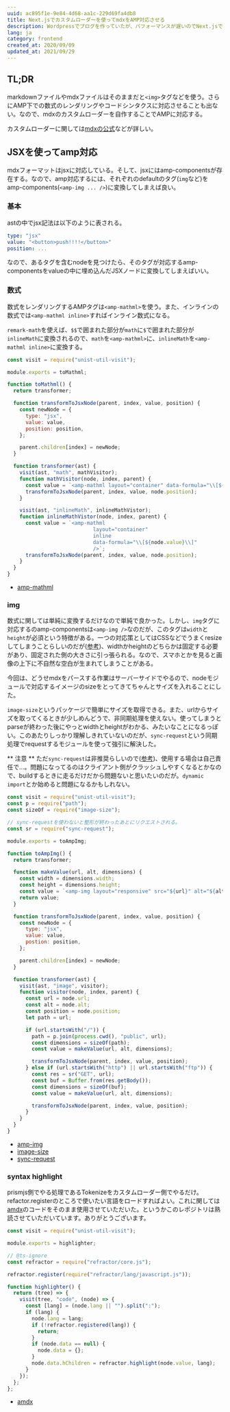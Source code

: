 ```yaml
---
uuid: ac895f1e-9e84-4d68-aa1c-229d69fa4db8
title: Next.jsでカスタムローダーを使ってmdxをAMP対応させる
description: Wordpressでブログを作っていたが、パフォーマンスが遅いのでNext.jsで作り直した。mdxをレンダリングするときに使うカスタムローダーを自作してAMP対応させる話。
lang: ja
category: frontend
created_at: 2020/09/09
updated_at: 2021/09/29
---
```



## TL;DR

markdownファイルやmdxファイルはそのままだと`<img>`タグなどを使う。さらにAMP下での数式のレンダリングやコードシンタクスに対応させることも出ない。なので、mdxのカスタムローダーを自作することでAMPに対応する。

カスタムローダーに関しては[mdxの公式](https://mdxjs.com/guides/custom-loader)などが詳しい。

## JSXを使ってamp対応

mdxフォーマットはjsxに対応している。そして、jsxにはamp-componentsが存在する。なので、amp対応するには、それぞれのdefaultのタグ(`img`など)をamp-components(`<amp-img ... />`)に変換してしまえば良い。

### 基本

astの中でjsx記法は以下のように表される。

```yaml
type: "jsx"
value: "<button>push!!!!</button>"
position: ...
```

なので、あるタグを含むnodeを見つけたら、そのタグが対応するamp-componentsをvalueの中に埋め込んだJSXノードに変換してしまえばいい。

### 数式

数式をレンダリングするAMPタグは`<amp-mathml>`を使う。また、インラインの数式では`<amp-mathml inline>`すればインライン数式になる。

`remark-math`を使えば、`$$`で囲まれた部分が`math`に`$`で囲まれた部分が`inlineMath`に変換されるので、`math`を`<amp-mathml>`に、`inlineMath`を`<amp-mathml inline>`に変換する。

```js:toAmpMathml.js
const visit = require("unist-util-visit");

module.exports = toMathml;

function toMathml() {
  return transformer;

  function transformToJsxNode(parent, index, value, position) {
    const newNode = {
      type: "jsx",
      value: value,
      position: position,
    };

    parent.children[index] = newNode;
  }

  function transformer(ast) {
    visit(ast, "math", mathVisitor);
    function mathVisitor(node, index, parent) {
      const value = `<amp-mathml layout="container" data-formula="\\[${node.value}\\]" />`;
      transformToJsxNode(parent, index, value, node.position);
    }

    visit(ast, "inlineMath", inlineMathVistor);
    function inlineMathVistor(node, index, parent) {
      const value = `<amp-mathml
                            layout="container"
                            inline
                            data-formula="\\[${node.value}\\]"
                            />`;
      transformToJsxNode(parent, index, value, node.position);
    }
  }
}
```

- [amp-mathml](https://amp.dev/documentation/components/amp-mathml/)

### img

数式に関しては単純に変換するだけなので単純で良かった。しかし、`img`タグに対応するのamp-componentsは`<amp-img />`なのだが、このタグは`width`と`height`が必須という特徴がある。一つの対応策としてはCSSなどでうまくresizeしてしまうことらしいのだが([参考](https://qiita.com/narikei/items/50c0c805846c0bd69423))、widthかheightのどちらかは固定する必要があり、固定された側の大きさに引っ張られる。なので、スマホとかを見ると画像の上下に不自然な空白が生まれてしまうことがある。

今回は、どうせmdxをパースする作業はサーバーサイドでやるので、nodeモジュールで対応するイメージのsizeをとってきてちゃんとサイズを入れることにした。

`image-size`というパッケージで簡単にサイズを取得できる。また、urlからサイズを取ってくるときが少しめんどうで、非同期処理を使えない。使ってしまうとparseが終わった後にやっとwidthとheightがわかる、みたいなことになるっぽい。このあたりしっかり理解しきれていないのだが、`sync-request`という同期処理でrequestするモジュールを使って強引に解決した。


** 注意 **
ただ`sync-request`は非推奨らしいので([参考](https://designetwork.daichi703n.com/entry/2017/02/21/node-then-request))、使用する場合は自己責任で...。問題になってるのはクライアント側がクラッシュしやすくなるとかなので、buildするときに走るだけだから問題ないと思いたいのだが。`dynamic import`とか始めると問題になるかもしれない。

```js
const visit = require("unist-util-visit");
const p = require("path");
const sizeOf = require("image-size");

// sync-requestを使わないと整形が終わったあとにリクエストされる。
const sr = require("sync-request");

module.exports = toAmpImg;

function toAmpImg() {
  return transformer;

  function makeValue(url, alt, dimensions) {
    const width = dimensions.width;
    const height = dimensions.height;
    const value = `<amp-img layout="responsive" src="${url}" alt="${alt}" height="${height}" width="${width}" />`;
    return value;
  }

  function transformToJsxNode(parent, index, value, position) {
    const newNode = {
      type: "jsx",
      value: value,
      postion: position,
    };

    parent.children[index] = newNode;
  }

  function transformer(ast) {
    visit(ast, "image", visitor);
    function visitor(node, index, parent) {
      const url = node.url;
      const alt = node.alt;
      const position = node.position;
      let path = url;

      if (url.startsWith("/")) {
        path = p.join(process.cwd(), "public", url);
        const dimensions = sizeOf(path);
        const value = makeValue(url, alt, dimensions);

        transformToJsxNode(parent, index, value, position);
      } else if (url.startsWith("http") || url.startsWith("ftp")) {
        const res = sr("GET", url);
        const buf = Buffer.from(res.getBody());
        const dimensions = sizeOf(buf);
        const value = makeValue(url, alt, dimensions);

        transformToJsxNode(parent, index, value, position);
      }
    }
  }
}
```

- [amp-img](https://amp.dev/ja/documentation/components/amp-img/)
- [image-size](https://www.npmjs.com/package/image-size)
- [sync-request](https://www.npmjs.com/package/sync-request)

### syntax highlight

prismjs側でやる処理であるTokenizeをカスタムローダー側でやるだけ。refactor.registerのところで使いたい言語をロードすればよい。これに関しては[amdx](https://github.com/mizchi/amdx)のコードをそのまま使用させていただいた。というかこのレポジトリは熟読させていただいています。ありがとうございます。

```js
const visit = require("unist-util-visit");

module.exports = highlighter;

// @ts-ignore
const refractor = require("refractor/core.js");

refractor.register(require("refractor/lang/javascript.js"));

function highlighter() {
  return (tree) => {
    visit(tree, "code", (node) => {
      const [lang] = (node.lang || "").split(":");
      if (lang) {
        node.lang = lang;
        if (!refractor.registered(lang)) {
          return;
        }
        if (node.data == null) {
          node.data = {};
        }
        node.data.hChildren = refractor.highlight(node.value, lang);
      }
    });
  };
};
```

- [amdx](https://github.com/mizchi/amdx)